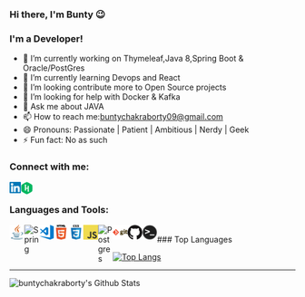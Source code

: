 ### Hi there, I'm Bunty 😉


### I'm a Developer!
- 🔭 I’m currently working on Thymeleaf,Java 8,Spring Boot & Oracle/PostGres
- 🌱 I’m currently learning Devops and React
- 👯 I’m looking contribute more to Open Source projects
- 🤔 I’m looking for help with Docker & Kafka
- 💬 Ask me about JAVA
- 📫 How to reach me:buntychakraborty09@gmail.com
- 😄 Pronouns: Passionate | Patient | Ambitious | Nerdy | Geek
- ⚡ Fun fact: No as such

### Connect with me:
 <a href="https://www.linkedin.com/in/bunty-chakraborty-b5a395119/">
    <img align="left" alt="Bunty Chakraborty | Linkedin" width="20px" src="https://raw.githubusercontent.com/harsh07bharvada/harsh07bharvada/master/assets/linkedin.svg" />
 </a>
 <a href="https://www.hackerrank.com/bunty09_bunty09">
    <img align="left" alt="Bunty Chakraborty | Hackerrank" width="21px" src="https://raw.githubusercontent.com/harsh07bharvada/harsh07bharvada/master/assets/hackerrank.svg" />
 </a>
 
<br />

### Languages and Tools:

<img align="left"  title="Java" alt="Java" width="26px" src="https://raw.githubusercontent.com/github/explore/80688e429a7d4ef2fca1e82350fe8e3517d3494d/topics/java/java.png" />
<img align="left" title="Spring" alt="Spring" width="26px" src="https://cdn.jsdelivr.net/npm/simple-icons@3.4.0/icons/spring.svg" />
<img align="left" alt="Visual Studio Code" width="26px" src="https://raw.githubusercontent.com/github/explore/80688e429a7d4ef2fca1e82350fe8e3517d3494d/topics/visual-studio-code/visual-studio-code.png" />
<img align="left" alt="HTML5" width="26px" src="https://raw.githubusercontent.com/github/explore/80688e429a7d4ef2fca1e82350fe8e3517d3494d/topics/html/html.png" />
<img align="left" alt="CSS3" width="26px" src="https://raw.githubusercontent.com/github/explore/80688e429a7d4ef2fca1e82350fe8e3517d3494d/topics/css/css.png" />
<img align="left" alt="JavaScript" width="26px" src="https://raw.githubusercontent.com/github/explore/80688e429a7d4ef2fca1e82350fe8e3517d3494d/topics/javascript/javascript.png" />
<img align="left" alt="Postgres" width="26px" src="https://cdn.jsdelivr.net/npm/simple-icons@3.4.0/icons/postgresql.svg" />
<img align="left" alt="Git" width="26px" src="https://raw.githubusercontent.com/github/explore/80688e429a7d4ef2fca1e82350fe8e3517d3494d/topics/git/git.png" />
<img align="left" alt="GitHub" width="26px" src="https://raw.githubusercontent.com/github/explore/78df643247d429f6cc873026c0622819ad797942/topics/github/github.png" />
<img align="left" alt="HTML5" width="26px" src="https://raw.githubusercontent.com/github/explore/80688e429a7d4ef2fca1e82350fe8e3517d3494d/topics/terminal/terminal.png" />

<br />
### Top Languages

[![Top Langs](https://github-readme-stats.vercel.app/api/top-langs/?username=buntychakraborty&hide=php&layout=compact&hide_border=true)]()
<br />

---
<img align="left" alt="buntychakraborty's Github Stats" src="https://github-readme-stats.codestackr.vercel.app/api?username=buntychakraborty&show_icons=true&hide_border=true&include_all_commits=true" />
